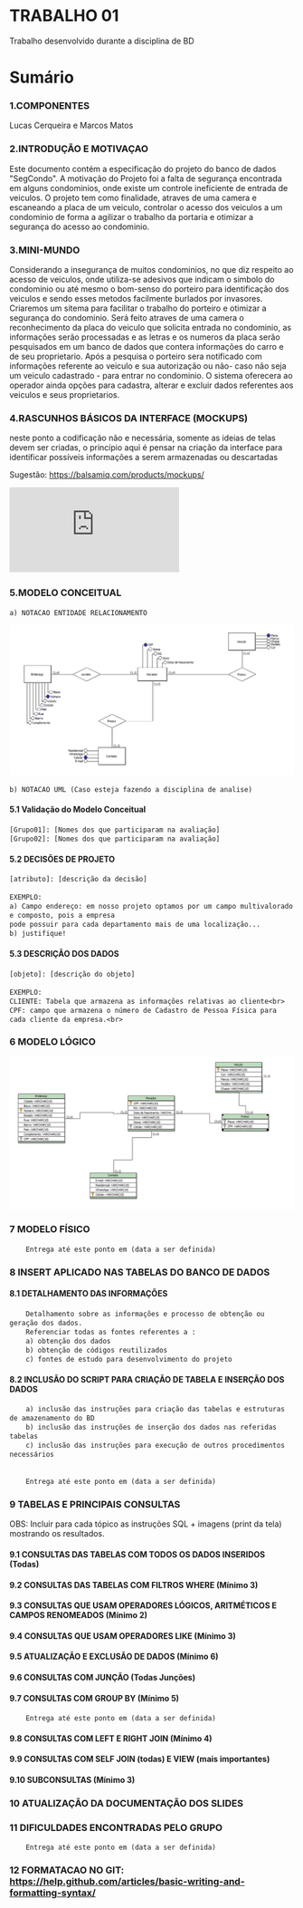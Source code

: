 # TRABALHO 01
Trabalho desenvolvido durante a disciplina de BD

# Sumário

### 1.COMPONENTES<br>
Lucas Cerqueira e Marcos Matos<br>

### 2.INTRODUÇÃO E MOTIVAÇAO<br>
Este documento contém a especificação do projeto do banco de dados "SegCondo". 
A motivação do Projeto foi a falta de segurança encontrada em alguns condominios, onde existe um controle ineficiente de entrada de veiculos. O projeto tem como finalidade, atraves de uma camera e escaneando a placa de um veiculo, controlar o acesso dos veiculos a um condominio de forma a agilizar o trabalho da portaria e otimizar a segurança do acesso ao condominio.  <br>

### 3.MINI-MUNDO<br>
Considerando a insegurança de muitos condominios, no que diz respeito ao acesso de veiculos, onde utiliza-se adesivos que indicam o simbolo do condominio ou até mesmo o bom-senso do porteiro para identificação dos veiculos e sendo esses metodos facilmente burlados por invasores. Criaremos um sitema para facilitar o trabalho do porteiro e otimizar a segurança do condominio. Será feito atraves de uma camera o reconhecimento da placa do veiculo que solicita entrada no condominio, as informações serão processadas e as letras e os numeros da placa serão pesquisados em um banco de dados que contera informações do carro e de seu proprietario. Após a pesquisa o porteiro sera notificado com informações referente ao veiculo e sua autorização ou não- caso não seja um veiculo cadastrado - para entrar no condominio. O sistema oferecera ao operador ainda opções para cadastra, alterar e excluir dados referentes aos veiculos e seus proprietarios. <br>

### 4.RASCUNHOS BÁSICOS DA INTERFACE (MOCKUPS)<br>
neste ponto a codificação não e necessária, somente as ideias de telas devem ser criadas, o princípio aqui é pensar na criação da interface para identificar possíveis informações a serem armazenadas ou descartadas <br>

Sugestão: https://balsamiq.com/products/mockups/<br>

![Alt text](https://github.com/lucasemarcos/Trabalho01/blob/master/SegCondo.pdf "SegCondo")


### 5.MODELO CONCEITUAL<br>
    a) NOTACAO ENTIDADE RELACIONAMENTO
![Alt text](https://github.com/lucasemarcos/Trabalho01/blob/master/Modelo_conceitual.PNG "Modelo Conceitual")
    
    b) NOTACAO UML (Caso esteja fazendo a disciplina de analise)

#### 5.1 Validação do Modelo Conceitual
    [Grupo01]: [Nomes dos que participaram na avaliação]
    [Grupo02]: [Nomes dos que participaram na avaliação]

#### 5.2 DECISÕES DE PROJETO
    [atributo]: [descrição da decisão]
    
    EXEMPLO:
    a) Campo endereço: em nosso projeto optamos por um campo multivalorado e composto, pois a empresa 
    pode possuir para cada departamento mais de uma localização... 
    b) justifique!

#### 5.3 DESCRIÇÃO DOS DADOS 
    [objeto]: [descrição do objeto]
    
    EXEMPLO:
    CLIENTE: Tabela que armazena as informações relativas ao cliente<br>
    CPF: campo que armazena o número de Cadastro de Pessoa Física para cada cliente da empresa.<br>


### 6	MODELO LÓGICO<br>
![Alt text](https://github.com/lucasemarcos/Trabalho01/blob/master/Modelo_Fisico.PNG "Modelo Logico")
### 7	MODELO FÍSICO<br>

        Entrega até este ponto em (data a ser definida)
        
 
### 8	INSERT APLICADO NAS TABELAS DO BANCO DE DADOS<br>
#### 8.1 DETALHAMENTO DAS INFORMAÇÕES
        Detalhamento sobre as informações e processo de obtenção ou geração dos dados.
        Referenciar todas as fontes referentes a :
        a) obtenção dos dados
        b) obtenção de códigos reutilizados
        c) fontes de estudo para desenvolvimento do projeto
        
#### 8.2 INCLUSÃO DO SCRIPT PARA CRIAÇÃO DE TABELA E INSERÇÃO DOS DADOS
        a) inclusão das instruções para criação das tabelas e estruturas de amazenamento do BD
        b) inclusão das instruções de inserção dos dados nas referidas tabelas
        c) inclusão das instruções para execução de outros procedimentos necessários


        Entrega até este ponto em (data a ser definida)
        
### 9	TABELAS E PRINCIPAIS CONSULTAS<br>
OBS: Incluir para cada tópico as instruções SQL + imagens (print da tela) mostrando os resultados.<br>
#### 9.1	CONSULTAS DAS TABELAS COM TODOS OS DADOS INSERIDOS (Todas) <br>
#### 9.2	CONSULTAS DAS TABELAS COM FILTROS WHERE (Mínimo 3) <br>
#### 9.3	CONSULTAS QUE USAM OPERADORES LÓGICOS, ARITMÉTICOS E CAMPOS RENOMEADOS (Mínimo 2)<br>
#### 9.4	CONSULTAS QUE USAM OPERADORES LIKE (Mínimo 3)  <br>
#### 9.5	ATUALIZAÇÃO E EXCLUSÃO DE DADOS (Mínimo 6)<br>
#### 9.6	CONSULTAS COM JUNÇÃO (Todas Junções)<br>
#### 9.7	CONSULTAS COM GROUP BY (Mínimo 5)<br>
        Entrega até este ponto em (data a ser definida)
        
#### 9.8	CONSULTAS COM LEFT E RIGHT JOIN (Mínimo 4) <br>
#### 9.9	CONSULTAS COM SELF JOIN (todas) E VIEW (mais importantes) <br>
#### 9.10	SUBCONSULTAS (Mínimo 3) <br>
### 10	ATUALIZAÇÃO DA DOCUMENTAÇÃO DOS SLIDES<br>
### 11	DIFICULDADES ENCONTRADAS PELO GRUPO<br>

        Entrega até este ponto em (data a ser definida)
        
### 12  FORMATACAO NO GIT: https://help.github.com/articles/basic-writing-and-formatting-syntax/
